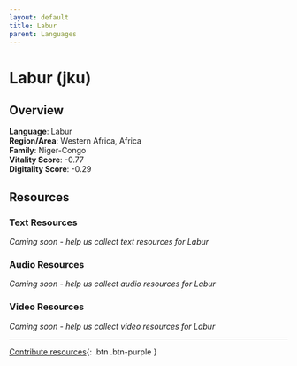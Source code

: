 ```yaml
---
layout: default
title: Labur
parent: Languages
---
```


# Labur (jku)

## Overview

**Language**: Labur  
**Region/Area**: Western Africa, Africa  
**Family**: Niger-Congo  
**Vitality Score**: -0.77  
**Digitality Score**: -0.29  

## Resources

### Text Resources
*Coming soon - help us collect text resources for Labur*

### Audio Resources
*Coming soon - help us collect audio resources for Labur*

### Video Resources
*Coming soon - help us collect video resources for Labur*

---

[Contribute resources](https://fairtrain.github.io/){: .btn .btn-purple }
